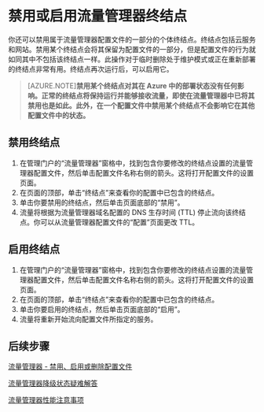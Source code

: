 <properties
   pageTitle="禁用或启用流量管理器终结点 | Windows Azure"
   description="本文将帮助你禁用或启用流量管理器配置文件终结点。"
   services="traffic-manager"
   documentationCenter="na"
   authors="joaoma"
   manager="carmonm"
   editor="tysonn" />
<tags
	ms.service="traffic-manager"
	ms.date="11/12/2015"
	wacn.date=""/>

# 禁用或启用流量管理器终结点

你还可以禁用属于流量管理器配置文件的一部分的个体终结点。终结点包括云服务和网站。禁用某个终结点会将其保留为配置文件的一部分，但是配置文件的行为就如同其中不包括该终结点一样。此操作对于临时删除处于维护模式或正在重新部署的终结点非常有用。终结点再次运行后，可以启用它。

>[AZURE.NOTE]**禁用某个终结点对其在 Azure 中的部署状态没有任何影响。正常的终结点将保持运行并能够接收流量，即使在流量管理器中已将其禁用也是如此。此外，在一个配置文件中禁用某个终结点不会影响它在其他配置文件中的状态。**

## 禁用终结点

1. 在管理门户的“流量管理器”窗格中，找到包含你要修改的终结点设置的流量管理器配置文件，然后单击配置文件名称右侧的箭头。这将打开配置文件的设置页面。
1. 在页面的顶部，单击“终结点”来查看你的配置中已包含的终结点。 
1. 单击你要禁用的终结点，然后单击页面底部的“禁用”。
1. 流量将根据为流量管理器域名配置的 DNS 生存时间 (TTL) 停止流向该终结点。你可以从流量管理器配置文件的“配置”页面更改 TTL。

## 启用终结点


1. 在管理门户的“流量管理器”窗格中，找到包含你要修改的终结点设置的流量管理器配置文件，然后单击配置文件名称右侧的箭头。这将打开配置文件的设置页面。
1. 在页面的顶部，单击“终结点”来查看你的配置中已包含的终结点。
1. 单击你要启用的终结点，然后单击页面底部的“启用”。
1. 流量将重新开始流向配置文件所指定的服务。

## 后续步骤

[流量管理器 - 禁用、启用或删除配置文件](/documentation/articles/disable-enable-or-delete-a-profile)

[流量管理器降级状态疑难解答](/documentation/articles/traffic-manager-troubleshooting-degraded)

[流量管理器性能注意事项](/documentation/articles/traffic-manager-performance-considerations)

<!---HONumber=Mooncake_1221_2015-->
